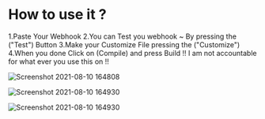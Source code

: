 # How to use it ?
1.Paste Your Webhook 
2.You can Test you webhook ~ By pressing the ("Test") Button 
3.Make your Customize File  pressing the ("Customize") 
4.When you done Click on (Compile) and press Build
!! I am not accountable for what ever you use this on !!

![Screenshot 2021-08-10 164808](https://user-images.githubusercontent.com/88722176/128878820-7f8b8001-4729-4dbf-8b53-ec41e974c40a.png)



![Screenshot 2021-08-10 164930](https://user-images.githubusercontent.com/88722176/128879000-60ed6ed5-9839-4359-a17f-585037d54359.png)



![Screenshot 2021-08-10 164930](https://user-images.githubusercontent.com/88722176/128879150-7c0a2891-06c3-4c75-867d-bf1d82b7cec8.png)
